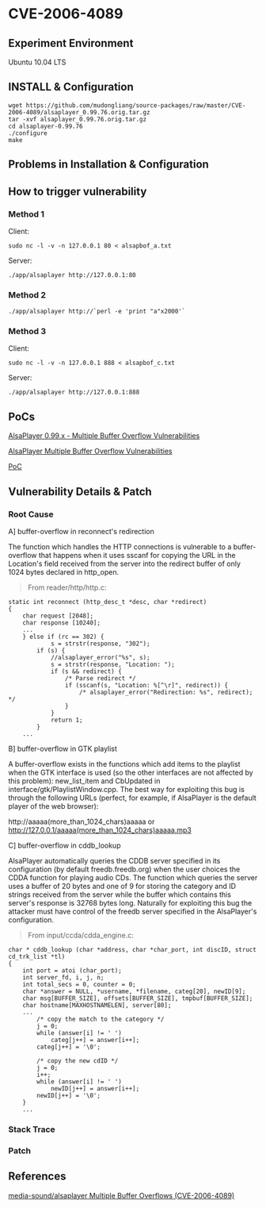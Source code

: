 # CVE-2006-4089

## Experiment Environment

Ubuntu 10.04 LTS

## INSTALL & Configuration

```
wget https://github.com/mudongliang/source-packages/raw/master/CVE-2006-4089/alsaplayer_0.99.76.orig.tar.gz
tar -xvf alsaplayer_0.99.76.orig.tar.gz
cd alsaplayer-0.99.76
./configure
make
```

## Problems in Installation & Configuration


## How to trigger vulnerability

### Method 1

Client:

```
sudo nc -l -v -n 127.0.0.1 80 < alsapbof_a.txt
```

Server:

```
./app/alsaplayer http://127.0.0.1:80
```

### Method 2

```
./app/alsaplayer http://`perl -e 'print "a"x2000'`
```

### Method 3

Client:

```
sudo nc -l -v -n 127.0.0.1 888 < alsapbof_c.txt
```

Server:

```
./app/alsaplayer http://127.0.0.1:888
```

## PoCs

[AlsaPlayer 0.99.x - Multiple Buffer Overflow Vulnerabilities](https://www.exploit-db.com/exploits/28367/)

[AlsaPlayer Multiple Buffer Overflow Vulnerabilities](https://www.securityfocus.com/bid/19450/exploit)

[PoC](http://aluigi.org/poc/alsapbof.zip)

## Vulnerability Details & Patch

### Root Cause

A] buffer-overflow in reconnect's redirection

The function which handles the HTTP connections is vulnerable to a
buffer-overflow that happens when it uses sscanf for copying the URL in
the Location's field received from the server into the redirect buffer
of only 1024 bytes declared in http_open.

>From reader/http/http.c:

```
static int reconnect (http_desc_t *desc, char *redirect)
{
    char request [2048];
    char response [10240];
    ...
    } else if (rc == 302) {
            s = strstr(response, "302");
        if (s) {
            //alsaplayer_error("%s", s);
            s = strstr(response, "Location: ");
            if (s && redirect) {
                /* Parse redirect */
                if (sscanf(s, "Location: %[^\r]", redirect)) {
                    /* alsaplayer_error("Redirection: %s", redirect); */
                }           
            }
            return 1;
        }
    ...
```

B] buffer-overflow in GTK playlist

A buffer-overflow exists in the functions which add items to the
playlist when the GTK interface is used (so the other interfaces are
not affected by this problem): new_list_item and CbUpdated in
interface/gtk/PlaylistWindow.cpp.
The best way for exploiting this bug is through the following URLs
(perfect, for example, if AlsaPlayer is the default player of the web
browser):

  http://aaaaa(more_than_1024_chars)aaaaa
or
  http://127.0.0.1/aaaaa(more_than_1024_chars)aaaaa.mp3


C] buffer-overflow in cddb_lookup

AlsaPlayer automatically queries the CDDB server specified in its
configuration (by default freedb.freedb.org) when the user choices the
CDDA function for playing audio CDs.
The function which queries the server uses a buffer of 20 bytes and one
of 9 for storing the category and ID strings received from the server
while the buffer which contains this server's response is 32768 bytes
long.
Naturally for exploiting this bug the attacker must have control of the
freedb server specified in the AlsaPlayer's configuration.

>From input/ccda/cdda_engine.c:

```
char * cddb_lookup (char *address, char *char_port, int discID, struct cd_trk_list *tl)
{
    int port = atoi (char_port);
    int server_fd, i, j, n;
    int total_secs = 0, counter = 0;
    char *answer = NULL, *username, *filename, categ[20], newID[9];
    char msg[BUFFER_SIZE], offsets[BUFFER_SIZE], tmpbuf[BUFFER_SIZE];
    char hostname[MAXHOSTNAMELEN], server[80];
    ...
        /* copy the match to the category */
        j = 0;
        while (answer[i] != ' ') 
            categ[j++] = answer[i++];
        categ[j++] = '\0';

        /* copy the new cdID */
        j = 0; 
        i++;
        while (answer[i] != ' ') 
            newID[j++] = answer[i++];
        newID[j++] = '\0';
    }
    ...
```

### Stack Trace

### Patch

## References

[media-sound/alsaplayer Multiple Buffer Overflows (CVE-2006-4089)](https://bugs.gentoo.org/143402)

